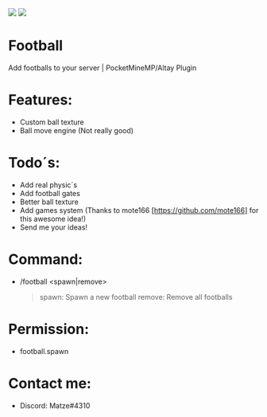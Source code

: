 <img src="https://github.com/Matze997/Football/blob/master/football.png"/>
<a href="https://poggit.pmmp.io/p/Football"><img src="https://poggit.pmmp.io/shield.state/Football"></a>

# Football
Add footballs to your server | PocketMineMP/Altay Plugin

# **Features:**
 - Custom ball texture
 - Ball move engine (Not really good)
 
 # **Todo´s:**
 - Add real physic´s
 - Add football gates
 - Better ball texture
 - Add games system (Thanks to mote166 [https://github.com/mote166] for this awesome idea!)
 - Send me your ideas!
 
 # **Command:**
 - /football <spawn|remove>
   > spawn: Spawn a new football
   > remove: Remove all footballs
 
 # **Permission:**
 - football.spawn
 
 
 
 # **Contact me:**
 - Discord: Matze#4310

